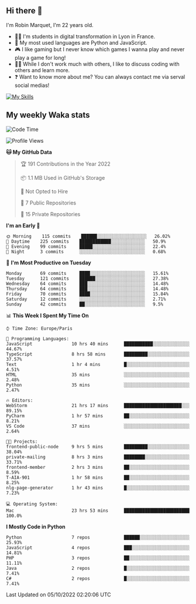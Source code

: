 ## Hi there 👋

I'm Robin Marquet, I'm 22 years old.

- 👨‍💻 I'm students in digital transformation in Lyon in France.
- 🌱 My most used languages are Python and JavaScript.
- 🎮 I like gaming but I never know which games I wanna play and never play a game for long!
- 👯‍♀️ While I don't work much with others, I like to discuss coding with others and learn more.
- ❓ Want to know more about me? You can always contact me via serval social medias!

[![My Skills](https://skillicons.dev/icons?i=js,html,css,docker,express,figma,firebase,graphql,mongodb,mysql,nodejs,py,react,ts,vue)](https://skillicons.dev)

## My weekly Waka stats

<!--START_SECTION:waka-->
![Code Time](http://img.shields.io/badge/Code%20Time-2%2C263%20hrs%2036%20mins-blue)

![Profile Views](http://img.shields.io/badge/Profile%20Views-0-blue)

**🐱 My GitHub Data** 

> 🏆 191 Contributions in the Year 2022
 > 
> 📦 1.1 MB Used in GitHub's Storage 
 > 
> 🚫 Not Opted to Hire
 > 
> 📜 7 Public Repositories 
 > 
> 🔑 15 Private Repositories  
 > 
**I'm an Early 🐤** 

```text
🌞 Morning    115 commits    ██████░░░░░░░░░░░░░░░░░░░   26.02% 
🌆 Daytime    225 commits    ████████████░░░░░░░░░░░░░   50.9% 
🌃 Evening    99 commits     █████░░░░░░░░░░░░░░░░░░░░   22.4% 
🌙 Night      3 commits      ░░░░░░░░░░░░░░░░░░░░░░░░░   0.68%

```
📅 **I'm Most Productive on Tuesday** 

```text
Monday       69 commits     ████░░░░░░░░░░░░░░░░░░░░░   15.61% 
Tuesday      121 commits    ██████░░░░░░░░░░░░░░░░░░░   27.38% 
Wednesday    64 commits     ███░░░░░░░░░░░░░░░░░░░░░░   14.48% 
Thursday     64 commits     ███░░░░░░░░░░░░░░░░░░░░░░   14.48% 
Friday       70 commits     ████░░░░░░░░░░░░░░░░░░░░░   15.84% 
Saturday     12 commits     ░░░░░░░░░░░░░░░░░░░░░░░░░   2.71% 
Sunday       42 commits     ██░░░░░░░░░░░░░░░░░░░░░░░   9.5%

```


📊 **This Week I Spent My Time On** 

```text
⌚︎ Time Zone: Europe/Paris

💬 Programming Languages: 
JavaScript               10 hrs 40 mins      ███████████░░░░░░░░░░░░░░   44.67% 
TypeScript               8 hrs 58 mins       █████████░░░░░░░░░░░░░░░░   37.57% 
Text                     1 hr 4 mins         █░░░░░░░░░░░░░░░░░░░░░░░░   4.51% 
HTML                     35 mins             ░░░░░░░░░░░░░░░░░░░░░░░░░   2.48% 
Python                   35 mins             ░░░░░░░░░░░░░░░░░░░░░░░░░   2.47%

🔥 Editors: 
WebStorm                 21 hrs 17 mins      ██████████████████████░░░   89.15% 
PyCharm                  1 hr 57 mins        ██░░░░░░░░░░░░░░░░░░░░░░░   8.21% 
VS Code                  37 mins             ░░░░░░░░░░░░░░░░░░░░░░░░░   2.64%

🐱‍💻 Projects: 
frontend-public-node     9 hrs 5 mins        █████████░░░░░░░░░░░░░░░░   38.04% 
private-mailing          8 hrs 3 mins        ████████░░░░░░░░░░░░░░░░░   33.71% 
frontend-member          2 hrs 3 mins        ██░░░░░░░░░░░░░░░░░░░░░░░   8.59% 
T-AIA-901                1 hr 58 mins        ██░░░░░░░░░░░░░░░░░░░░░░░   8.25% 
nlg-page-generator       1 hr 43 mins        █░░░░░░░░░░░░░░░░░░░░░░░░   7.23%

💻 Operating System: 
Mac                      23 hrs 53 mins      █████████████████████████   100.0%

```

**I Mostly Code in Python** 

```text
Python                   7 repos             ██████░░░░░░░░░░░░░░░░░░░   25.93% 
JavaScript               4 repos             ███░░░░░░░░░░░░░░░░░░░░░░   14.81% 
PHP                      3 repos             ██░░░░░░░░░░░░░░░░░░░░░░░   11.11% 
Java                     2 repos             █░░░░░░░░░░░░░░░░░░░░░░░░   7.41% 
C#                       2 repos             █░░░░░░░░░░░░░░░░░░░░░░░░   7.41%

```



 Last Updated on 05/10/2022 02:20:06 UTC
<!--END_SECTION:waka-->
